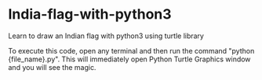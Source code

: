 # India-flag-with-python3
Learn to draw an Indian flag with python3 using turtle library

To execute this code, open any terminal and then run the command "python {file_name}.py". This will immediately open Python Turtle Graphics window and you will see the magic.
